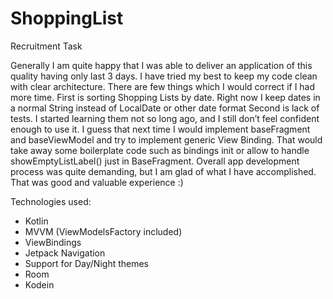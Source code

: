 # ShoppingList
Recruitment Task

Generally I am quite happy that I was able to deliver an application of this quality having only last 3 days. I have tried my best to keep my code clean with clear architecture. There are few things which I would correct if I had more time.
First is sorting Shopping Lists by date. Right now I keep dates in a normal String instead of LocalDate or other date format
Second is lack of tests. I started learning them not so long ago, and I still don’t feel confident enough to use it.
I guess that next time I would implement baseFragment and baseViewModel and try to implement generic View Binding. That would take away some boilerplate code such as bindings init or allow to handle showEmptyListLabel() just in BaseFragment.
Overall app development process was quite demanding, but I am glad of what I have accomplished. That was good and valuable experience :) 

Technologies used:
- Kotlin
- MVVM (ViewModelsFactory included)
- ViewBindings
- Jetpack Navigation
- Support for Day/Night themes
- Room
- Kodein
